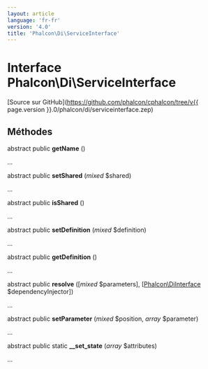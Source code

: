 ```yaml
---
layout: article
language: 'fr-fr'
version: '4.0'
title: 'Phalcon\Di\ServiceInterface'
---
```

# Interface **Phalcon\Di\ServiceInterface**

[Source sur GitHub](https://github.com/phalcon/cphalcon/tree/v{{ page.version }}.0/phalcon/di/serviceinterface.zep)

## Méthodes

abstract public **getName** ()

...

abstract public **setShared** (*mixed* $shared)

...

abstract public **isShared** ()

...

abstract public **setDefinition** (*mixed* $definition)

...

abstract public **getDefinition** ()

...

abstract public **resolve** ([*mixed* $parameters], [[Phalcon\DiInterface](Phalcon_DiInterface) $dependencyInjector])

...

abstract public **setParameter** (*mixed* $position, *array* $parameter)

...

abstract public static **__set_state** (*array* $attributes)

...
